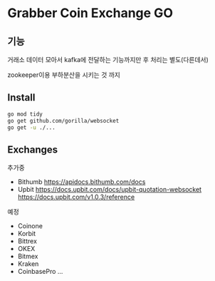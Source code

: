 Grabber Coin Exchange GO
========================

## 기능

거래소 데이터 모아서 kafka에 전달하는 기능까지만 후 처리는 별도(다른데서)

zookeeper이용 부하분산을 시키는 것 까지

## Install

```bash
go mod tidy
go get github.com/gorilla/websocket
go get -u ./...
```

## Exchanges

추가중
* Bithumb
  https://apidocs.bithumb.com/docs
* Upbit
  https://docs.upbit.com/docs/upbit-quotation-websocket https://docs.upbit.com/v1.0.3/reference

예정
* Coinone
* Korbit
* Bittrex
* OKEX
* Bitmex
* Kraken
* CoinbasePro
...
